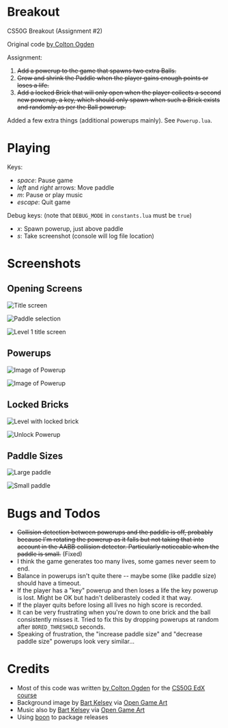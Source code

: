 # Breakout

CS50G Breakout (Assignment #2)

Original code [by Colton Ogden](https://cs50.harvard.edu/games/2018/projects/2/breakout/)

Assignment:

1. ~~Add a powerup to the game that spawns two extra Balls.~~
2. ~~Grow and shrink the Paddle when the player gains enough points or loses a life.~~
3. ~~Add a locked Brick that will only open when the player collects a second new powerup, a key, which should only spawn when such a Brick exists and randomly as per the Ball powerup.~~

Added a few extra things (additional powerups mainly). See `Powerup.lua`.

# Playing

Keys:

* *space*: Pause game
* *left* and *right* arrows: Move paddle
* *m*: Pause or play music
* *escape*: Quit game

Debug keys: (note that `DEBUG_MODE` in `constants.lua` must be `true`)

* *x*: Spawn powerup, just above paddle
* *s*: Take screenshot (console will log file location)

# Screenshots

## Opening Screens

![Title screen](images/titlescreen.png)

![Paddle selection](images/paddleselect.png)

![Level 1 title screen](images/level1.png)

## Powerups

![Image of Powerup](images/powerup1.png)

![Image of Powerup](images/powerup2.png)

## Locked Bricks

![Level with locked brick](images/lcokedbrick1.png)

![Unlock Powerup](images/lockedbrick2.png)

## Paddle Sizes

![Large paddle](images/paddlesize2.png)

![Small paddle](images/paddlesize1.png)


# Bugs and Todos

* ~~Collision detection between powerups and the paddle is off, probably because I'm rotating the powerup as it falls but not taking that into account in the AABB collision detector. Particularly noticeable when the paddle is small.~~ (Fixed)
* I think the game generates too many lives, some games never seem to end.
* Balance in powerups isn't quite there -- maybe some (like paddle size) should have a timeout.
* If the player has a "key" powerup and then loses a life the key powerup is lost. Might be OK but hadn't deliberastely coded it that way.
* If the player quits before losing all lives no high score is recorded.
* It can be very frustrating when you're down to one brick and the ball consistently misses it. Tried to fix this by dropping powerups at random after `BORED_THRESHOLD` seconds.
* Speaking of frustration, the "increase paddle size" and "decrease paddle size" powerups look very similar...

# Credits

* Most of this code was written [by Colton Ogden](https://cs50.harvard.edu/games/2018/projects/2/breakout/) for the [CS50G EdX course](https://learning.edx.org/course/course-v1:HarvardX+CS50G+Games/home)
* Background image by [Bart Kelsey](https://opengameart.org/users/bart) via [Open Game Art](https://opengameart.org/content/red-planet-2)
* Music also by [Bart Kelsey](https://opengameart.org/users/bart) via [Open Game Art](https://opengameart.org/content/xeon-theme-remastered)
* Using [boon](https://github.com/camchenry/boon) to package releases
